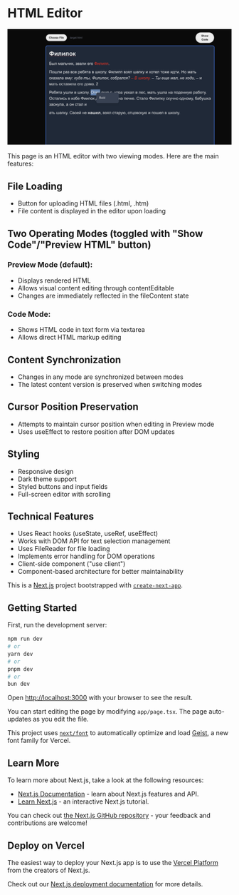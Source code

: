 # HTML Editor

![HTML Editor Screenshot](screenshots/main.png)

This page is an HTML editor with two viewing modes. Here are the main features:

## File Loading
- Button for uploading HTML files (.html, .htm)
- File content is displayed in the editor upon loading

## Two Operating Modes (toggled with "Show Code"/"Preview HTML" button)
### Preview Mode (default):
- Displays rendered HTML
- Allows visual content editing through contentEditable
- Changes are immediately reflected in the fileContent state

### Code Mode:
- Shows HTML code in text form via textarea
- Allows direct HTML markup editing

## Content Synchronization
- Changes in any mode are synchronized between modes
- The latest content version is preserved when switching modes

## Cursor Position Preservation
- Attempts to maintain cursor position when editing in Preview mode
- Uses useEffect to restore position after DOM updates

## Styling
- Responsive design
- Dark theme support
- Styled buttons and input fields
- Full-screen editor with scrolling

## Technical Features
- Uses React hooks (useState, useRef, useEffect)
- Works with DOM API for text selection management
- Uses FileReader for file loading
- Implements error handling for DOM operations
- Client-side component ("use client")
- Component-based architecture for better maintainability

This is a [Next.js](https://nextjs.org) project bootstrapped with [`create-next-app`](https://nextjs.org/docs/app/api-reference/cli/create-next-app).

## Getting Started

First, run the development server:

```bash
npm run dev
# or
yarn dev
# or
pnpm dev
# or
bun dev
```

Open [http://localhost:3000](http://localhost:3000) with your browser to see the result.

You can start editing the page by modifying `app/page.tsx`. The page auto-updates as you edit the file.

This project uses [`next/font`](https://nextjs.org/docs/app/building-your-application/optimizing/fonts) to automatically optimize and load [Geist](https://vercel.com/font), a new font family for Vercel.

## Learn More

To learn more about Next.js, take a look at the following resources:

- [Next.js Documentation](https://nextjs.org/docs) - learn about Next.js features and API.
- [Learn Next.js](https://nextjs.org/learn) - an interactive Next.js tutorial.

You can check out [the Next.js GitHub repository](https://github.com/vercel/next.js) - your feedback and contributions are welcome!

## Deploy on Vercel

The easiest way to deploy your Next.js app is to use the [Vercel Platform](https://vercel.com/new?utm_medium=default-template&filter=next.js&utm_source=create-next-app&utm_campaign=create-next-app-readme) from the creators of Next.js.

Check out our [Next.js deployment documentation](https://nextjs.org/docs/app/building-your-application/deploying) for more details.
